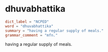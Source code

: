# dhuvabhattika

``` toml
dict_label = "NCPED"
word = "dhuvabhattika"
summary = "having a regular supply of meals."
grammar_comment = "mfn."
```

having a regular supply of meals.

